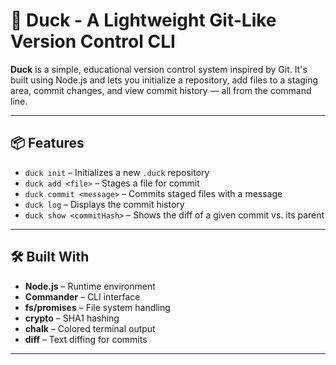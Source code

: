 # 🦆 Duck - A Lightweight Git-Like Version Control CLI

**Duck** is a simple, educational version control system inspired by Git. It's built using Node.js and lets you initialize a repository, add files to a staging area, commit changes, and view commit history — all from the command line.

---

## 📦 Features

- `duck init` – Initializes a new `.duck` repository
- `duck add <file>` – Stages a file for commit
- `duck commit <message>` – Commits staged files with a message
- `duck log` – Displays the commit history
- `duck show <commitHash>` – Shows the diff of a given commit vs. its parent

---

## 🛠️ Built With

- **Node.js** – Runtime environment
- **Commander** – CLI interface
- **fs/promises** – File system handling
- **crypto** – SHA1 hashing
- **chalk** – Colored terminal output
- **diff** – Text diffing for commits

---
